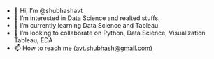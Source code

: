 - 👋 Hi, I’m @shubhashavt
- 👀 I’m interested in Data Science and realted stuffs.
- 🌱 I’m currently learning Data Science and Tableau.
- 💞️ I’m looking to collaborate on Python, Data Science, Visualization, Tableau, EDA
- 📫 How to reach me (avt.shubhash@gmail.com)

<!---
shubhashavt/shubhashavt is a ✨ special ✨ repository because its `README.md` (this file) appears on your GitHub profile.
You can click the Preview link to take a look at your changes.
--->
